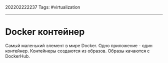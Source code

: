 202202222237
Tags: #virtualization 

--- 
# Docker контейнер
Самый маленький элемент в мире Docker.
Одно приложение - один контейнер.
Контейнеры создаются из образов. Образы качаются с DockerHub.